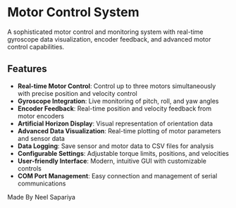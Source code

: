 # Motor Control System

A sophisticated motor control and monitoring system with real-time gyroscope data visualization, encoder feedback, and advanced motor control capabilities.

## Features

- **Real-time Motor Control**: Control up to three motors simultaneously with precise position and velocity control
- **Gyroscope Integration**: Live monitoring of pitch, roll, and yaw angles
- **Encoder Feedback**: Real-time position and velocity feedback from motor encoders
- **Artificial Horizon Display**: Visual representation of orientation data
- **Advanced Data Visualization**: Real-time plotting of motor parameters and sensor data
- **Data Logging**: Save sensor and motor data to CSV files for analysis
- **Configurable Settings**: Adjustable torque limits, positions, and velocities
- **User-friendly Interface**: Modern, intuitive GUI with customizable controls
- **COM Port Management**: Easy connection and management of serial communications

Made By Neel Sapariya
